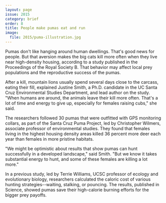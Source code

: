 ```yaml
---
layout: page
issue: 2015
category: brief
order: 8
title: People make pumas eat and run
image:
  file: 2015/puma-illustration.jpg
---
```


Pumas don't like hanging around human dwellings. That's good news for people. But that aversion makes the big cats kill more often when they live near high-density housing, according to a study published in the Proceedings of the Royal Society B. That behavior may affect local prey populations and the reproductive success of the pumas.

After a kill, mountain lions usually spend several days close to the carcass, eating their fill, explained Justine Smith, a Ph.D. candidate in the UC Santa Cruz Environmental Studies Department, and lead author on the study. "When humans are around, the animals leave their kill more often. That's a lot of time and energy to give up, especially for females raising cubs," she said.

The researchers followed 30 pumas that were outfitted with GPS monitoring collars, as part of the Santa Cruz Puma Project, led by Christopher Wilmers, associate professor of environmental studies. They found that females living in the highest housing density areas killed 36 percent more deer each year than females in more pristine habitats.

"We might be optimistic about results that show pumas can hunt successfully in a developed landscape," said Smith. "But we know it takes substantial energy to hunt, and some of these females are killing a lot more."

In a previous study, led by Terrie Williams, UCSC professor of ecology and evolutionary biology, researchers calculated the caloric cost of various hunting strategies--waiting, stalking, or pouncing. The results, published in Science, showed pumas save their high-calorie burning efforts for the bigger prey payoffs.
